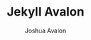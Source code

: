 ---
title: "Jekyll Avalon"
github: https://github.com/joshuaavalon/Jekyll-Avalon
demo: https://joshuaavalon.github.io/Jekyll-Avalon/
author: Joshua Avalon
ssg:
  - Jekyll
cms:
  - No Cms
---